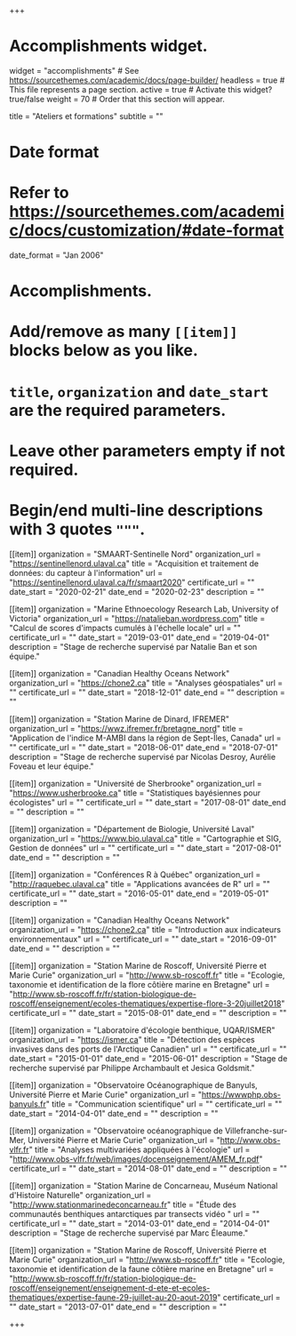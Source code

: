 +++
# Accomplishments widget.
widget = "accomplishments"  # See https://sourcethemes.com/academic/docs/page-builder/
headless = true  # This file represents a page section.
active = true  # Activate this widget? true/false
weight = 70  # Order that this section will appear.

title = "Ateliers et formations"
subtitle = ""

# Date format
#   Refer to https://sourcethemes.com/academic/docs/customization/#date-format
date_format = "Jan 2006"

# Accomplishments.
#   Add/remove as many `[[item]]` blocks below as you like.
#   `title`, `organization` and `date_start` are the required parameters.
#   Leave other parameters empty if not required.
#   Begin/end multi-line descriptions with 3 quotes `"""`.

[[item]]
  organization = "SMAART-Sentinelle Nord"
  organization_url = "https://sentinellenord.ulaval.ca"
  title = "Acquisition et traitement de données: du capteur à l'information"
  url = "https://sentinellenord.ulaval.ca/fr/smaart2020"
  certificate_url = ""
  date_start = "2020-02-21"
  date_end = "2020-02-23"
  description = ""

[[item]]
  organization = "Marine Ethnoecology Research Lab, University of Victoria"
  organization_url = "https://natalieban.wordpress.com"
  title = "Calcul de scores d'impacts cumulés à l'échelle locale"
  url = ""
  certificate_url = ""
  date_start = "2019-03-01"
  date_end = "2019-04-01"
  description = "Stage de recherche supervisé par Natalie Ban et son équipe."

[[item]]
  organization = "Canadian Healthy Oceans Network"
  organization_url = "https://chone2.ca"
  title = "Analyses géospatiales"
  url = ""
  certificate_url = ""
  date_start = "2018-12-01"
  date_end = ""
  description = ""

[[item]]
  organization = "Station Marine de Dinard, IFREMER"
  organization_url = "https://wwz.ifremer.fr/bretagne_nord"
  title = "Application de l'indice M-AMBI dans la région de Sept-Îles, Canada"
  url = ""
  certificate_url = ""
  date_start = "2018-06-01"
  date_end = "2018-07-01"
  description = "Stage de recherche supervisé par Nicolas Desroy, Aurélie Foveau et leur équipe."

[[item]]
  organization = "Université de Sherbrooke"
  organization_url = "https://www.usherbrooke.ca"
  title = "Statistiques bayésiennes pour écologistes"
  url = ""
  certificate_url = ""
  date_start = "2017-08-01"
  date_end = ""
  description = ""

[[item]]
  organization = "Département de Biologie, Université Laval"
  organization_url = "https://www.bio.ulaval.ca"
  title = "Cartographie et SIG, Gestion de données"
  url = ""
  certificate_url = ""
  date_start = "2017-08-01"
  date_end = ""
  description = ""

[[item]]
  organization = "Conférences R à Québec"
  organization_url = "http://raquebec.ulaval.ca"
  title = "Applications avancées de R"
  url = ""
  certificate_url = ""
  date_start = "2016-05-01"
  date_end = "2019-05-01"
  description = ""

[[item]]
  organization = "Canadian Healthy Oceans Network"
  organization_url = "https://chone2.ca"
  title = "Introduction aux indicateurs environnementaux"
  url = ""
  certificate_url = ""
  date_start = "2016-09-01"
  date_end = ""
  description = ""

[[item]]
  organization = "Station Marine de Roscoff, Université Pierre et Marie Curie"
  organization_url = "http://www.sb-roscoff.fr"
  title = "Ecologie, taxonomie et identification de la flore côtière marine en Bretagne"
  url = "http://www.sb-roscoff.fr/fr/station-biologique-de-roscoff/enseignement/ecoles-thematiques/expertise-flore-3-20juillet2018"
  certificate_url = ""
  date_start = "2015-08-01"
  date_end = ""
  description = ""

[[item]]
  organization = "Laboratoire d'écologie benthique, UQAR/ISMER"
  organization_url = "https://ismer.ca"
  title = "Détection des espèces invasives dans des ports de l'Arctique Canadien"
  url = ""
  certificate_url = ""
  date_start = "2015-01-01"
  date_end = "2015-06-01"
  description = "Stage de recherche supervisé par Philippe Archambault et Jesica Goldsmit."

[[item]]
  organization = "Observatoire Océanographique de Banyuls, Université Pierre et Marie Curie"
  organization_url = "https://wwwphp.obs-banyuls.fr"
  title = "Communication scientifique"
  url = ""
  certificate_url = ""
  date_start = "2014-04-01"
  date_end = ""
  description = ""

[[item]]
  organization = "Observatoire océanographique de Villefranche-sur-Mer, Université Pierre et Marie Curie"
  organization_url = "http://www.obs-vlfr.fr"
  title = "Analyses multivariées appliquées à l'écologie"
  url = "http://www.obs-vlfr.fr/web/images/docenseignement/AMEM_fr.pdf"
  certificate_url = ""
  date_start = "2014-08-01"
  date_end = ""
  description = ""

[[item]]
  organization = "Station Marine de Concarneau, Muséum National d'Histoire Naturelle"
  organization_url = "http://www.stationmarinedeconcarneau.fr"
  title = "Étude des communautés benthiques antarctiques par transects vidéo "
  url = ""
  certificate_url = ""
  date_start = "2014-03-01"
  date_end = "2014-04-01"
  description = "Stage de recherche supervisé par Marc Éleaume."

[[item]]
  organization = "Station Marine de Roscoff, Université Pierre et Marie Curie"
  organization_url = "http://www.sb-roscoff.fr"
  title = "Ecologie, taxonomie et identification de la faune côtière marine en Bretagne"
  url = "http://www.sb-roscoff.fr/fr/station-biologique-de-roscoff/enseignement/enseignement-d-ete-et-ecoles-thematiques/expertise-faune-29-juillet-au-20-aout-2019"
  certificate_url = ""
  date_start = "2013-07-01"
  date_end = ""
  description = ""

+++
